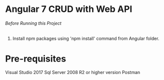 # Angular 7 CRUD with Web API


###### Before Running this Project
 1. Install npm packages using 'npm install' command from Angular folder.
 

 # Pre-requisites
 
Visual Studio 2017
Sql Server 2008 R2 or higher version
Postman

